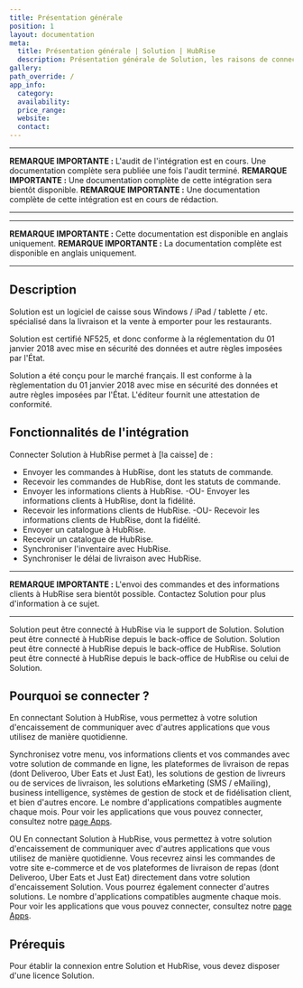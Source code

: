 ```yaml
---
title: Présentation générale
position: 1
layout: documentation
meta:
  title: Présentation générale | Solution | HubRise
  description: Présentation générale de Solution, les raisons de connecter votre caisse à HubRise et liste des fonctionnalités de l'intégration avec HubRise.
gallery:
path_override: /
app_info:
  category:
  availability:
  price_range:
  website:
  contact:
---
```


---

**REMARQUE IMPORTANTE :** L'audit de l'intégration est en cours. Une documentation complète sera publiée une fois l'audit terminé.
**REMARQUE IMPORTANTE :** Une documentation complète de cette intégration sera bientôt disponible.
**REMARQUE IMPORTANTE :** Une documentation complète de cette intégration est en cours de rédaction.

---

---

**REMARQUE IMPORTANTE :** Cette documentation est disponible <Link to="/apps/solution" addLocalePrefix={false}>en anglais uniquement</Link>.
**REMARQUE IMPORTANTE :** La documentation complète est disponible <Link to="/apps/solution" addLocalePrefix={false}>en anglais uniquement</Link>.

---

## Description

Solution est un logiciel de caisse sous Windows / iPad / tablette / etc. spécialisé dans la livraison et la vente à emporter pour les restaurants.

Solution est certifié NF525, et donc conforme à la réglementation du 01 janvier 2018 avec mise en sécurité des données et autre règles imposées par l'État.

Solution a été conçu pour le marché français. Il est conforme à la règlementation du 01 janvier 2018 avec mise en sécurité des données et autre règles imposées par l'État. L'éditeur fournit une attestation de conformité.

## Fonctionnalités de l'intégration

Connecter Solution à HubRise permet à [la caisse] de :

- Envoyer les commandes à HubRise, dont les statuts de commande.
- Recevoir les commandes de HubRise, dont les statuts de commande.
- Envoyer les informations clients à HubRise. -OU- Envoyer les informations clients à HubRise, dont la fidélité.
- Recevoir les informations clients de HubRise. -OU- Recevoir les informations clients de HubRise, dont la fidélité.
- Envoyer un catalogue à HubRise.
- Recevoir un catalogue de HubRise.
- Synchroniser l'inventaire avec HubRise.
- Synchroniser le délai de livraison avec HubRise.

---

**REMARQUE IMPORTANTE :** L'envoi des commandes et des informations clients à HubRise sera bientôt possible. Contactez Solution pour plus d'information à ce sujet.

---

Solution peut être connecté à HubRise via le support de Solution.
Solution peut être connecté à HubRise depuis le back-office de Solution.
Solution peut être connecté à HubRise depuis le back-office de HubRise.
Solution peut être connecté à HubRise depuis le back-office de HubRise ou celui de Solution.

## Pourquoi se connecter ?

En connectant Solution à HubRise, vous permettez à votre solution d'encaissement de communiquer avec d'autres applications que vous utilisez de manière quotidienne.

Synchronisez votre menu, vos informations clients et vos commandes avec votre solution de commande en ligne, les plateformes de livraison de repas (dont Deliveroo, Uber Eats et Just Eat), les solutions de gestion de livreurs ou de services de livraison, les solutions eMarketing (SMS / eMailing), business intelligence, systèmes de gestion de stock et de fidélisation client, et bien d'autres encore. Le nombre d'applications compatibles augmente chaque mois. Pour voir les applications que vous pouvez connecter, consultez notre [page Apps](/apps).

OU
En connectant Solution à HubRise, vous permettez à votre solution d'encaissement de communiquer avec d'autres applications que vous utilisez de manière quotidienne. Vous recevrez ainsi les commandes de votre site e-commerce et de vos plateformes de livraison de repas (dont Deliveroo, Uber Eats et Just Eat) directement dans votre solution d'encaissement Solution. Vous pourrez également connecter d'autres solutions. Le nombre d'applications compatibles augmente chaque mois. Pour voir les applications que vous pouvez connecter, consultez notre [page Apps](/apps).

## Prérequis

Pour établir la connexion entre Solution et HubRise, vous devez disposer d'une licence Solution.